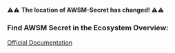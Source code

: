 ⚠️⚠️ <b> The location of AWSM-Secret has changed! </b> ⚠️⚠️

### Find AWSM Secret in the Ecosystem Overview:
[Official Documentation]([https://docs.scrt.network/secret-network-documentation/development/connecting-to-the-network](https://docs.scrt.network/secret-network-documentation/ecosystem-overview))
